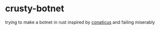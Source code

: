 # crusty-botnet

trying to make a botnet in rust inspired by [conaticus](https://youtu.be/HqrjkA_KNtQ?feature=shared) and
failing miserably
